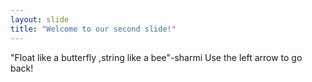 ```yaml
---
layout: slide
title: "Welcome to our second slide!"
---
```

"Float like a butterfly ,string like a bee"-sharmi
Use the left arrow to go back!
